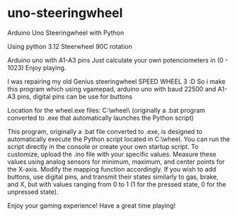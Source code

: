 # uno-steeringwheel
Arduino Uno Steeringwheel with Python


Using python 3.12
Steerwheel 90C rotation

Arduino uno with A1-A3 pins
Just calculate your own potenciometers in (0 - 1023)
Enjoy playing.

I was repairing my old Genius steeringwheel SPEED WHEEL 3 :D So i make this program which using vgamepad, arduino uno with baud 22500 and A1-A3 pins, digital pins can be use for buttons




Location for the wheel.exe files: C:\wheel\ (originally a .bat program converted to .exe that automatically launches the Python script)

This program, originally a .bat file converted to .exe, is designed to automatically execute the Python script located in C:\wheel\. You can run the script directly in the console or create your own startup script. To customize, upload the .ino file with your specific values. Measure these values using analog sensors for minimum, maximum, and center points for the X-axis. Modify the mapping function accordingly. If you wish to add buttons, use digital pins, and transmit their states similarly to gas, brake, and X, but with values ranging from 0 to 1 (1 for the pressed state, 0 for the unpressed state).

Enjoy your gaming experience! Have a great time playing!
